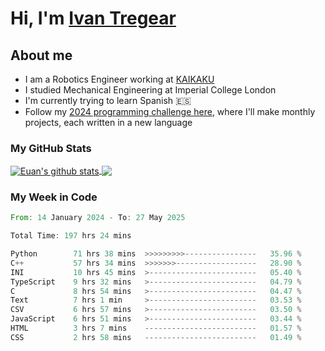 # Hi, I'm [Ivan Tregear](https://www.linkedin.com/in/ivantregear/)

## About me

* I am a Robotics Engineer working at [KAIKAKU](https://github.com/KAIKAKU-AI)
* I studied Mechanical Engineering at Imperial College London
* I'm currently trying to learn Spanish :es:
* Follow my [2024 programming challenge here](https://github.com/ITregear?tab=repositories), where I'll make monthly projects, each written in a new language


### My GitHub Stats

<a href="#my-github-stats">
  <img align="center" src="https://github-readme-stats.vercel.app/api?username=itregear&count_private=true&show_icons=true&include_all_commits=true&theme=material-palenight" alt="Euan's github stats" />
</a>

<a href="#my-github-stats">
  <img align="center" src="https://github-readme-stats.vercel.app/api/top-langs/?username=itregear&layout=compact&theme=material-palenight" />
</a>

### My Week in Code
<!--START_SECTION:waka-->

```rust
From: 14 January 2024 - To: 27 May 2025

Total Time: 197 hrs 24 mins

Python        71 hrs 38 mins  >>>>>>>>>----------------   35.96 %
C++           57 hrs 34 mins  >>>>>>>------------------   28.90 %
INI           10 hrs 45 mins  >------------------------   05.40 %
TypeScript    9 hrs 32 mins   >------------------------   04.79 %
C             8 hrs 54 mins   >------------------------   04.47 %
Text          7 hrs 1 min     >------------------------   03.53 %
CSV           6 hrs 57 mins   >------------------------   03.50 %
JavaScript    6 hrs 51 mins   >------------------------   03.44 %
HTML          3 hrs 7 mins    -------------------------   01.57 %
CSS           2 hrs 58 mins   -------------------------   01.49 %
```

<!--END_SECTION:waka-->
